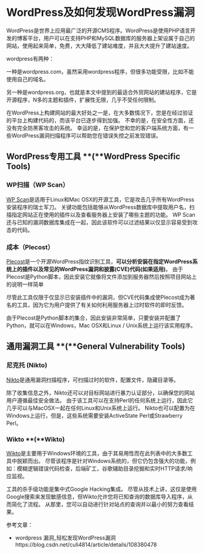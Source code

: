 # WordPress及如何发现WordPress漏洞

WordPress是世界上应用最广泛的开源CMS程序。WordPress是使用PHP语言开发的博客平台，用户可以在支持PHP和MySQL数据库的服务器上架设属于自己的网站，使用起来简单，免费，大大降低了建站难度，并且大大提升了建站速度。

wordpress有两种：

一种是wordpress.com，虽然采用wordpress程序，但很多功能受限，比如不能使用自己的域名。

另一种是wordpress.org，也就是本文中提到的最适合外贸网站的建站程序，它是开源程序，N多的主题和插件，扩展性无限，几乎不受任何限制。



在WordPress上构建网站的最大好处之一是，在大多数情况下，您是在经过验证的平台上构建代码的，而该平台已逐步得到加强。 不幸的是，在安全性方面，还没有完全防黑客攻击的系统。 幸运的是，在保护您和您的客户端系统方面，有一些WordPress漏洞扫描程序可以帮助您在错误失控之前发现错误。

## WordPress专用工具 **(**WordPress Specific Tools)

### WP扫描（WP Scan）

[WP Scan](http://wpscan.org/)是适用于Linux和Mac OSX的开源工具，它是攻击几乎所有WordPress安装程序的瑞士军刀。 关键功能包括能够从WordPress数据库中提取用户名，扫描指定网站正在使用的插件以及查看服务器上安装了哪些主题的功能。 WP Scan还与已知的漏洞数据库集成在一起，因此该软件可以过滤结果以仅显示容易受到攻击的代码。

### 成本（Plecost）

[Plecost](https://code.google.com/p/plecost/)是一个开源WordPress指纹识别工具，**可以分析安装在指定WordPress系统上的插件以及常见的WordPress漏洞和披露(CVE)代码(如果适用)**。 由于Plecost是Python脚本，因此安装它就像将文件添加到服务器然后按照项目网站上的说明一样简单

尽管此工具仅限于仅显示已安装插件中的漏洞，但CVE代码集成使Plecost成为著名的工具，因为它为用户提供了有关如何利用服务器上过时软件的即时反馈。

由于Plecost是Python脚本的集合，因此安装非常简单，只要安装并配置了Python，就可以在Windows，Mac OSX和Linux / Unix系统上运行该实用程序。

## 通用漏洞工具 **(**General Vulnerability Tools)

### 尼克托 (Nikto)

[Nikto](https://www.cirt.net/Nikto2)是通用漏洞扫描程序，可扫描过时的软件，配置文件，隐藏目录等。

除了收集信息之外，Nikto还可以对目标网站进行暴力认证部分，以确保您的网站用户遵循最佳安全做法。 由于该工具可以在支持Perl的任何系统上运行，因此它几乎可以与MacOSX一起在任何Linux和Unix系统上运行。 Nikto也可以配置为在Windows上运行，但是，这些系统需要安装ActiveState Perl或Strawberry Perl。

### Wikto **(**Wikto)

[Wikto](http://research.sensepost.com/tools/web/wikto)是主要用于Windows环境的工具，由于其易用性而在此列表中的大多数工具中脱颖而出。 尽管该程序是针对Windows系统的，但它仍包含强大的功能，例如：模糊逻辑错误代码检查，后端矿工，谷歌辅助目录挖掘和实时HTTP请求/响应监视。

工具的杀手级功能是集中式Google Hacking集成。 尽管从技术上讲，这仅是使用Google搜索来发现敏感信息，但Wikto允许您将已知查询的数据库导入程序，从而简化了流程。 从那里，您可以自动进行针对站点的查询并以最小的努力查看结果。



参考文章：

- wordpress 漏洞_轻松发现WordPress漏洞https://blog.csdn.net/culi4814/article/details/108380478